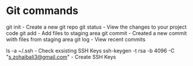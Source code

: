 # Git commands

git init - Create a new git repo
git status - View the changes to your project code
git add - Add files to staging area
git commit - Created a new commit wiith files from staging area
git log - View recent commits

ls -a ~/.ssh - Check exsisting SSH Keys
ssh-keygen -t rsa -b 4096 -C "s.zohaibali3@gmail.com" - Create SSH Keys